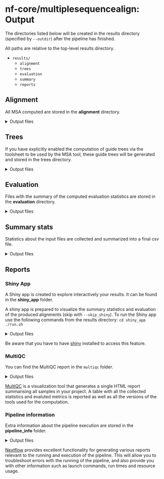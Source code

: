 # nf-core/multiplesequencealign: Output


The directories listed below will be created in the results directory (specified by `--outdir`) after the pipeline has finished. 

All paths are relative to the top-level results directory.


- `results/`
  - `alignment`
  - `trees`
  - `evaluation`
  - `summary`
  - `reports`

## Alignment

All MSA computed are stored in the **alignment** directory.

<details markdown="1">
<summary>Output files</summary>

- `alignment/`
  - `{SampleID}/{SampleID}_{Tree}_args-{Tree_args}_{MSA}_args-{MSA_args}.aln`. Each subdirectory is named after the sample id. It contains all the computed alignments for the given sample. The filename is built with the informations of the input file used and the tool(s).
    
</details>


## Trees

If you have explicitly enabled the computation of guide trees via the toolsheet to be used by the MSA tool, these guide trees will be generated and stored in the trees directory.

<details markdown="1">
<summary>Output files</summary>

- `trees/`
  - `{SampleID}/{SampleID}_{Tree}_args-{Tree_args}.dnd`: guide tree files.

</details>


## Evaluation

Files with the summary of the computed evaluation statistics are stored in the **evaluation** directory.

<details markdown="1">
<summary>Output files</summary>

- `evaluation/`
  - `tcoffee_irmsd/`: directory containing the files with the complete iRMSD files. If `--calc_irmsd` is specified.
  - `tcoffee_tcs/`: directory containing the files with the complete TCS files. If `--calc_tcs` is specified.
  - `complete_summary_eval.csv`: csv file containing the summary of all evaluation metrics for each input file.
  </details>


## Summary stats

Statistics about the input files are collected and summarized into a final csv file.

<details markdown="1">
<summary>Output files</summary>

- `summary/stats/`
  - `complete_summary_stats.csv`: csv file containing the summary for all the statistics computed on the input file.
  - `complete_summary_stats_with_trace.csv`: csv file containing the content of complete_summary_stats merged with the information of the trace file. This will not be produced if `-resume` is used.
  - `sequences/`
    - `seqstats/*_seqstats.csv`: file containing the sequence input length for each sequence in the family defined by the file name. If `--calc_seq_stats` is specified.
    - `perc_sim/*_txt`: file containing the pairwise sequence similarity for all input sequences. If `--calc_sim` is specified.
  - `structures/` - `plddt/*_full_plddt.csv`: file containing the plddt of the structures for each sequence in the input file. If `--extract_plddt` is specified.
  </details>

## Reports

### Shiny App

A Shiny app is created to explore interactively your results. It can be found in the **shiny_app** folder.

A shiny app is prepared to visualize the summary statistics and evaluation of the produced alignments (skip with `--skip_shiny`).
To run the Shiny app use the following commands from the results directory:
`cd shiny_app`
`./run.sh`

<details markdown="1">
<summary>Output files</summary>

- `shiny_app/`
  - `run.sh`: executable to start the shiny app.
  - `*.py*`: shiny app files.
  - `*.csv`: csv file used by shiny app.
  - `trace.txt`: trace file used by shiny app.
  </details>

Be aware that you have to have [shiny](https://shiny.posit.co/py/) installed to access this feature.

### MultiQC

You can find the MultiQC report in the `multiqc` folder.

<details markdown="1">
<summary>Output files</summary>

- `multiqc/`
  - `multiqc_report.html`: a standalone HTML file that can be viewed in your web browser.
  - `multiqc_data/`: directory containing parsed statistics from the different tools used in the pipeline.
  - `multiqc_plots/`: directory containing static images from the report in various formats.

</details>

[MultiQC](http://multiqc.info) is a visualization tool that generates a single HTML report summarising all samples in your project. A table with all the collected statistics and evaluted metrics is reported as well as all the versions of the tools used for the computation.

### Pipeline information

Extra information about the pipeline execution are stored in the **pipeline_info** folder.

<details markdown="1">
<summary>Output files</summary>

- `pipeline_info/`
  - Reports generated by Nextflow: `execution_report.html`, `execution_timeline.html`, `execution_trace.txt` and `pipeline_dag.dot`/`pipeline_dag.svg`.
  - Reports generated by the pipeline: `pipeline_report.html`, `pipeline_report.txt` and `software_versions.yml`. The `pipeline_report*` files will only be present if the `--email` / `--email_on_fail` parameter's are used when running the pipeline.
  - Reformatted samplesheet files used as input to the pipeline: `samplesheet.valid.csv`.
  - Parameters used by the pipeline run: `params.json`.

</details>

[Nextflow](https://www.nextflow.io/docs/latest/tracing.html) provides excellent functionality for generating various reports relevant to the running and execution of the pipeline. This will allow you to troubleshoot errors with the running of the pipeline, and also provide you with other information such as launch commands, run times and resource usage.
